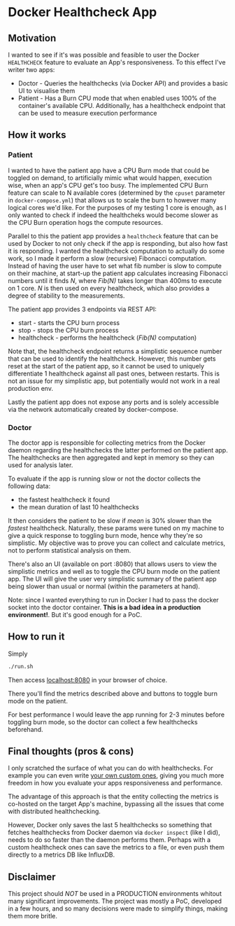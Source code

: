 # Docker Healthcheck App

## Motivation

I wanted to see if it's was possible and feasible to user the Docker `HEALTHCHECK` feature to evaluate an App's responsiveness. To this effect I've writer two apps:

- Doctor - Queries the healthchecks (via Docker API) and provides a basic UI to visualise them
- Patient - Has a Burn CPU mode that when enabled uses 100% of the container's available CPU. Additionally, has a healthcheck endpoint that can be used to measure execution performance

## How it works

### Patient

I wanted to have the patient app have a CPU Burn mode that could be toggled on demand, to artificially mimic what would happen, execution wise, when an app's CPU get's too busy. The implemented CPU Burn feature can scale to N available cores (determined by the `cpuset` parameter in `docker-compose.yml`) that allows us to scale the burn to however many logical cores we'd like. For the purposes of my testing 1 core is enough, as I only wanted to check if indeed the healthcheks would become slower as the CPU Burn operation hogs the compute resources.

Parallel to this the patient app provides a `healthcheck` feature that can be used by Docker to not only check if the app is responding, but also how fast it is responding. I wanted the healthcheck computation to actually do some work, so I made it perform a slow (recursive) Fibonacci computation. Instead of having the user have to set what fib number is slow to compute on their machine, at start-up the patient app calculates increasing Fibonacci numbers until it finds _N_, where _Fib(N)_ takes longer than 400ms to execute on 1 core. _N_ is then used on every healthcheck, which also provides a degree of stability to the measurements.

The patient app provides 3 endpoints via REST API:

- start - starts the CPU burn process
- stop - stops the CPU burn process
- healthcheck - performs the healthcheck (_Fib(N)_ computation)

Note that, the healthcheck endpoint returns a simplistic sequence number that can be used to identify the healthcheck. However, this number gets reset at the start of the patient app, so it cannot be used to uniquely differentiate 1 healthcheck against all past ones, between restarts. This is not an issue for my simplistic app, but potentially would not work in a real production env.

Lastly the patient app does not expose any ports and is solely accessible via the network automatically created by docker-compose.

### Doctor

The doctor app is responsible for collecting metrics from the Docker daemon regarding the healthchecks the latter performed on the patient app. The healthchecks are then aggregated and kept in memory so they can used for analysis later.

To evaluate if the app is running slow or not the doctor collects the following data:

- the fastest healthcheck it found
- the mean duration of last 10 healthchecks

It then considers the patient to be slow if _mean_ is 30% slower than the _fastest_ healthcheck. Naturally, these params were tuned on my machine to give a quick response to toggling burn mode, hence why they're so simplistic. My objective was to prove you can collect and calculate metrics, not to perform statistical analysis on them.

There's also an UI (available on port :8080) that allows users to view the simplistic metrics and well as to toggle the CPU burn mode on the patient app. The UI will give the user very simplistic summary of the patient app being slower than usual or normal (within the parameters at hand).

Note: since I wanted everything to run in Docker I had to pass the docker socket into the doctor container. **This is a bad idea in a production environment!**. But it's good enough for a PoC.

## How to run it

Simply

```bash
./run.sh
```

Then access [localhost:8080](http://localhost:8080) in your browser of choice.

There you'll find the metrics described above and buttons to toggle burn mode on the patient.

For best performance I would leave the app running for 2-3 minutes before toggling burn mode, so the doctor can collect a few healthchecks beforehand.

## Final thoughts (pros & cons)

I only scratched the surface of what you can do with healthchecks. For example you can even write [your own custom ones](https://scoutapm.com/blog/how-to-use-docker-healthcheck), giving you much more freedom in how you evaluate your apps responsiveness and performance.

The advantage of this approach is that the entity collecting the metrics is co-hosted on the target App's machine, bypassing all the issues that come with distributed healthchecking.

However, Docker only saves the last 5 healthchecks so something that fetches healthchecks from Docker daemon via `docker inspect` (like I did), needs to do so faster than the daemon performs them. Perhaps with a custom healthcheck ones can save the metrics to a file, or even push them directly to a metrics DB like InfluxDB.

## Disclaimer

This project should _NOT_ be used in a PRODUCTION environments whitout many significant improvements. The project was mostly a PoC, developed in a few hours, and so many decisions were made to simplify things, making them more britle.
